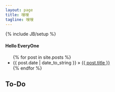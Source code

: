 ```yaml
---
layout: page
title: 嗖嗖
tagline: 嗖嗖
---
```

{% include JB/setup %}
#### Hello EveryOne
<ul class="posts">
  {% for post in site.posts %}
    <li><span>{{ post.date | date_to_string }}</span> &raquo; <a href="{{ BASE_PATH }}{{ post.url }}">{{ post.title }}</a></li>
  {% endfor %}
</ul>

## To-Do





